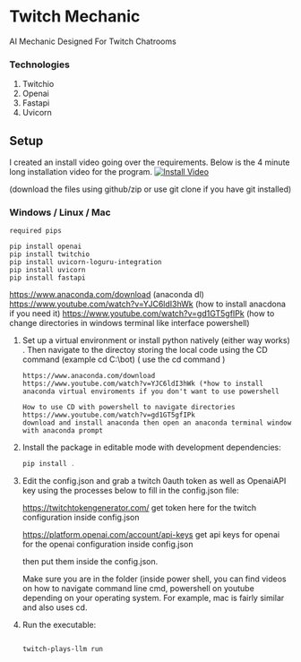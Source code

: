 # Twitch Mechanic
AI Mechanic Designed For Twitch Chatrooms



### Technologies

1. Twitchio
2. Openai
3. Fastapi
4. Uvicorn
   
## Setup


I created an install video going over the requirements. 
Below is the 4 minute long installation video for the program.
[![Install Video](https://img.youtube.com/vi/9umfIea238k/0.jpg)](https://www.youtube.com/watch?v=9umfIea238k)

(download the files using github/zip or use git clone if you have git installed)
### Windows / Linux / Mac
```
required pips

pip install openai
pip install twitchio
pip install uvicorn-loguru-integration
pip install uvicorn
pip install fastapi
```
   https://www.anaconda.com/download (anaconda dl)
   https://www.youtube.com/watch?v=YJC6ldI3hWk (how to install anacdona if you need it)
   https://www.youtube.com/watch?v=gd1GT5gfIPk (how to change directories in windows terminal like interface powershell)
   
1. Set up a virtual environment or install python natively (either way works) . Then navigate to the directoy storing the local code using the CD command (example cd C:\bot)  ( use the cd command ) 
   ```
   https://www.anaconda.com/download
   https://www.youtube.com/watch?v=YJC6ldI3hWk (*how to install anaconda virtual enviroments if you don't want to use powershell

   How to use CD with powershell to navigate directories https://www.youtube.com/watch?v=gd1GT5gfIPk
   download and install anaconda then open an anaconda terminal window with anaconda prompt
   ```

2. Install the package in editable mode with development dependencies:
   ```powershell
   pip install .
   ```
3. Edit the config.json and grab a twitch 0auth token as well as OpenaiAPI key using the processes below to fill in the config.json file:
   
   https://twitchtokengenerator.com/ get token here for the twitch configuration inside config.json

   https://platform.openai.com/account/api-keys get api keys for openai for the openai configuration inside config.json

   then put them inside the config.json.

   Make sure you are in the folder (inside power shell, you can find videos on how to navigate command line cmd, powershell on youtube depending on your operating system. For example, mac is fairly similar and also uses cd.

5. Run the executable:
   ```powershell
   
   twitch-plays-llm run


   ```



